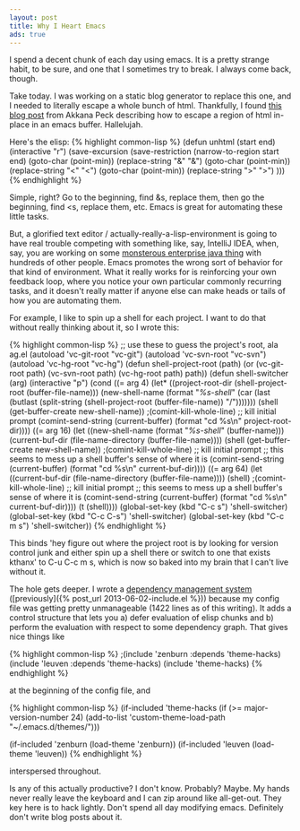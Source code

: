 ```yaml
---
layout: post
title: Why I Heart Emacs
ads: true
---
```

I spend a decent chunk of each day using emacs.  It is a pretty strange habit, to be sure, and one that I sometimes try to break.  I always come back, though.

Take today.  I was working on a static blog generator to replace this one, and I needed to literally escape a whole bunch of html.  Thankfully, I found [this blog post](http://shallowsky.com/blog/linux/editors/emacs-escape-html.html) from Akkana Peck describing how to escape a region of html in-place in an emacs buffer.  Hallelujah.

Here's the elisp:
{% highlight common-lisp %}
(defun unhtml (start end)
	(interactive "r")
	(save-excursion
		(save-restriction
			(narrow-to-region start end)
			(goto-char (point-min))
			(replace-string "&" "&amp;")
			(goto-char (point-min))
			(replace-string "<" "&lt;")
			(goto-char (point-min))
			(replace-string ">" "&gt;")
			)))
{% endhighlight %}

Simple, right? Go to the beginning, find &s, replace them, then go the beginning, find <s, replace them, etc.  Emacs is great for automating these little tasks.

But, a glorified text editor / actually-really-a-lisp-environment
is going to have real trouble competing with something like, say,
IntelliJ IDEA, when, say, you are working on some
[monsterous enterprise java thing](https://github.com/EnterpriseQualityCoding/FizzBuzzEnterpriseEdition)
with hundreds of other people.  Emacs promotes the wrong sort of
behavior for that kind of environment.  What it really works for is
reinforcing your own feedback loop, where you notice your own particular commonly
recurring tasks, and it doesn't really matter if anyone else can make
heads or tails of how you are automating them.

For example, I like to spin up a shell for each project.  I want to do
that without really thinking about it, so I wrote this:

{% highlight common-lisp %}
;; use these to guess the project's root, ala ag.el
(autoload 'vc-git-root "vc-git")
(autoload 'vc-svn-root "vc-svn")
(autoload 'vc-hg-root "vc-hg")
(defun shell-project-root (path)
  (or (vc-git-root path)
	  (vc-svn-root path)
	  (vc-hg-root path)
	path))
(defun shell-switcher (arg)
  (interactive "p")
  (cond ((= arg 4) (let* ((project-root-dir (shell-project-root (buffer-file-name)))
		       (new-shell-name (format
					"*%s-shell*"
					(car (last (butlast (split-string
							(shell-project-root (buffer-file-name))
							"/")))))))
		   (shell (get-buffer-create new-shell-name))
		   ;(comint-kill-whole-line) ;; kill initial prompt
		   (comint-send-string (current-buffer) (format "cd %s\n" project-root-dir))))
    ((= arg 16) (let ((new-shell-name (format "*%s-shell*" (buffer-name)))
		       (current-buf-dir (file-name-directory (buffer-file-name))))
		   (shell (get-buffer-create new-shell-name))
		   ;(comint-kill-whole-line) ;; kill initial prompt
		   ;; this seems to mess up a shell buffer's sense of where it is
		   (comint-send-string (current-buffer) (format "cd %s\n" current-buf-dir))))
    ((= arg 64) (let ((current-buf-dir (file-name-directory (buffer-file-name))))
		  (shell)
		  ;(comint-kill-whole-line) ;; kill initial prompt
		  ;; this seems to mess up a shell buffer's sense of where it is
		  (comint-send-string (current-buffer) (format "cd %s\n" current-buf-dir))))
    (t (shell))))
(global-set-key (kbd "C-c s") 'shell-switcher)
(global-set-key (kbd "C-c C-s") 'shell-switcher)
(global-set-key (kbd "C-c m s") 'shell-switcher))
{% endhighlight %}

This binds 'hey figure out where the project root is by looking for
version control junk and either spin up a shell there or switch to one that exists kthanx'
to C-u C-c m s, which is now so baked into my brain that I can't live
without it.

The hole gets deeper.  I wrote a [dependency management system](https://github.com/hackscience/include.el) ([previously]({% post_url 2013-06-02-include.el %})) because my
config file was getting pretty unmanageable (1422 lines as of this
writing).  It adds a control structure that lets you a) defer
evaluation of elisp chunks and b) perform the evaluation with respect
to some dependency graph.  That gives nice things like

{% highlight common-lisp %}
;(include 'zenburn :depends 'theme-hacks)
(include 'leuven :depends 'theme-hacks)
(include 'theme-hacks)
{% endhighlight %}

at the beginning of the config file, and

{% highlight common-lisp %}
(if-included 'theme-hacks
	     (if (>= major-version-number 24)
		 (add-to-list 'custom-theme-load-path
			      "~/.emacs.d/themes/")))
				  
(if-included 'zenburn
	     (load-theme 'zenburn))
(if-included 'leuven
	     (load-theme 'leuven))
{% endhighlight %}

interspersed throughout.

Is any of this actually productive?  I don't know.  Probably? Maybe.
My hands never really leave the keyboard and I can zip around like
all-get-out.  They key here is to hack lightly.  Don't spend all day
modifying emacs.  Definitely don't write blog posts about it.

